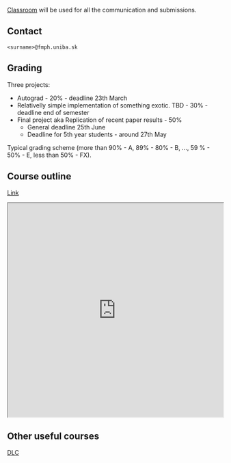 [Classroom](https://classroom.google.com/c/NjYzOTI3MTYzNTI5?cjc=qwsnbei) will be used for all the communication and submissions.

## Contact

`<surname>@fmph.uniba.sk`

## Grading

Three projects:
* Autograd - 20% - deadline 23th March 
* Relativelly simple implementation of something exotic. TBD - 30% - deadline end of semester
* Final project aka Replication of recent paper results - 50%
  * General deadline 25th June
  * Deadline for 5th year students - around 27th May

Typical grading scheme (more than 90% - A, 89% - 80% - B, ..., 59 % - 50% - E, less than 50% - FX).

## Course outline

[Link](https://docs.google.com/spreadsheets/d/e/2PACX-1vS-yo_avt0TZEtz2vzb2Z4e6qJUdGpX6EFi4pmyJ2YStc5-D-VsVe5KyfsUw6Xddfv22egn7ZGAfmpT/pubhtml?gid=0&amp;single=true&amp;widget=true&amp;headers=false)

<iframe style="width:100%;height:500px" src="https://docs.google.com/spreadsheets/d/e/2PACX-1vS-yo_avt0TZEtz2vzb2Z4e6qJUdGpX6EFi4pmyJ2YStc5-D-VsVe5KyfsUw6Xddfv22egn7ZGAfmpT/pubhtml?gid=0&amp;single=true&amp;widget=true&amp;headers=false"></iframe>

## Other useful courses

[DLC](https://fleuret.org/dlc/)
